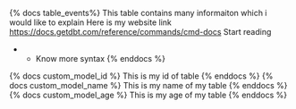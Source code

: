 {% docs table_events%}
This table contains many informaiton which i would like to explain
Here is my website link https://docs.getdbt.com/reference/commands/cmd-docs
Start reading
- - Know more syntax
{% enddocs %}



{% docs custom_model_id %}
This is my id of table
{% enddocs %}
{% docs custom_model_name %}
This is my name of my table
{% enddocs %}
{% docs custom_model_age %}
This is my age of my table
{% enddocs %}
